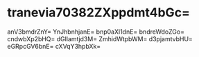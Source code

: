 # tranevia70382ZXppdmt4bGc=
anV3bmdrZnY=
YnJhbnhjanE=
bnp0aXl1dnE=
bndreWdoZGo=
cndwbXp2bHQ=
dGllamtjd3M=
ZmhidWtpbWM=
d3pjamtvbHU=
eGRpcGV6bnE=
cXVqY3hpbXk=
